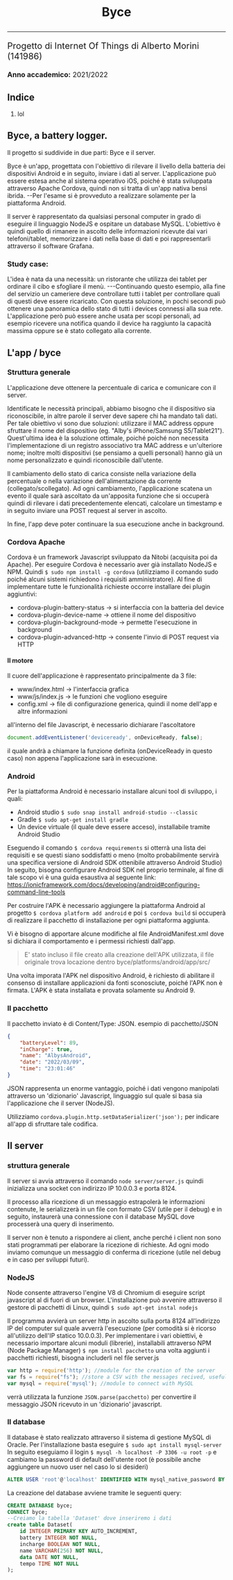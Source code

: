 # <p style="text-align:center">Byce </p>
___________
<div style="font-size: 16px">
    <p style="font-size: 20px"> Progetto di Internet Of Things di Alberto Morini (141986) </p>
    <b>Anno accademico:</b> 2021/2022

</div>


## Indice
1. lol

## Byce, a battery logger.
Il progetto si suddivide in due parti: Byce e il server.

Byce è un'app, progettata con l'obiettivo di rilevare il livello della batteria dei dispositivi Android e in seguito, inviare i dati al server.
L'applicazione può essere estesa anche al sistema operativo iOS, poiché è stata sviluppata attraverso Apache Cordova, quindi non si tratta di un'app nativa bensì ibrida.
--Per l'esame si è provveduto a realizzare solamente per la piattaforma Android.

Il server è rappresentato da qualsiasi personal computer in grado di eseguire il linguaggio NodeJS e ospitare un database MySQL.
L'obiettivo è quindi quello di rimanere in ascolto delle informazioni ricevute dai vari telefoni/tablet, memorizzare i dati nella base di dati e poi rappresentarli attraverso il software Grafana.

### Study case:
L'idea è nata da una necessità: un ristorante che utilizza dei tablet per ordinare il cibo e sfogliare il menù.
---Continuando questo esempio, alla fine del servizio un cameriere deve controllare tutti i tablet per controllare quali di questi deve essere ricaricato. Con questa soluzione, in pochi secondi può ottenere una panoramica dello stato di tutti i devices connessi alla sua rete.
L'applicazione però può essere anche usata per scopi personali, ad esempio ricevere una notifica quando il device ha raggiunto la capacità massima oppure se è stato collegato alla corrente.

## L'app / byce

### Struttura generale

L'applicazione deve ottenere la percentuale di carica e comunicare con il server.

Identificate le necessità principali, abbiamo bisogno che il dispositivo sia riconoscibile, in altre parole il server deve sapere chi ha mandato tali dati. Per tale obiettivo vi sono due soluzioni: utilizzare il MAC address oppure sfruttare il nome del dispositivo (eg. "Alby's iPhone/Samsung S5/Tablet21"). Quest'ultima idea è la soluzione ottimale, poiché poiché non necessita l'implementazione di un registro associativo tra MAC address e un'ulteriore nome; inoltre molti dispositivi (se pensiamo a quelli personali) hanno già un nome personalizzato e quindi riconoscibile dall'utente.

Il cambiamento dello stato di carica consiste nella variazione della percentuale o nella variazione dell'alimentazione da corrente (collegato/scollegato). Ad ogni cambiamento, l'applicazione scatena un evento il quale sarà ascoltato da un'apposita funzione che si occuperà quindi di rilevare i dati precedentemente elencati, calcolare un timestamp e in seguito inviare una POST request al server in ascolto.

In fine, l'app deve poter continuare la sua esecuzione anche in background.


### Cordova Apache
Cordova è un framework Javascript sviluppato da Nitobi (acquisita poi da Apache).
Per eseguire Cordova è necessario aver già installato NodeJS e NPM.
Quindi `$ sudo npm install -g cordova` (utilizziamo il comando sudo poiché alcuni sistemi richiedono i requisiti amministratore).
Al fine di implementare tutte le funzionalità richieste occorre installare dei plugin aggiuntivi:
* cordova-plugin-battery-status -> si interfaccia con la batteria del device
* cordova-plugin-device-name -> ottiene il nome del dispositivo
* cordova-plugin-background-mode -> permette l'esecuzione in background
* cordova-plugin-advanced-http -> consente l'invio di POST request via HTTP

#### Il motore

Il cuore dell'applicazione è rappresentato principalmente da 3 file:
* www/index.html -> l'interfaccia grafica
* www/js/index.js -> le funzioni che vogliono eseguire
* config.xml -> file di configurazione generica, quindi il nome dell'app e altre informazioni

all'interno del file Javascript, è necessario dichiarare l'ascoltatore
```javascript
document.addEventListener('deviceready', onDeviceReady, false);
```
il quale andrà a chiamare la funzione definita (onDeviceReady in questo caso) non appena l'applicazione sarà in esecuzione.


### Android

Per la piattaforma Android è necessario installare alcuni tool di sviluppo, i quali:
* Android studio `$ sudo snap install android-studio --classic`
* Gradle `$ sudo apt-get install gradle`
* Un device virtuale (il quale deve essere acceso), installabile tramite Android Studio

Eseguendo il comando `$ cordova requirements` si otterrà una lista dei requisiti e se questi siano soddisfatti o meno (molto probabilmente servirà una specifica versione di Android SDK ottenibile attraverso Android Studio)
In seguito, bisogna configurare Android SDK nel proprio terminale, al fine di tale scopo vi è una guida esaustiva al seguente link: https://ionicframework.com/docs/developing/android#configuring-command-line-tools

Per costruire l'APK è necessario aggiungere la piattaforma Android al progetto `$ cordova platform add android` e poi `$ cordova build` si occuperà di realizzare il pacchetto di installazione per ogni piattaforma aggiunta.

Vi è bisogno di apportare alcune modifiche al file AndroidManifest.xml dove si dichiara il comportamento e i permessi richiesti dall'app.
> E' stato incluso il file creato alla creazione dell'APK utilizzata, il file originale trova locazione dentro byce/platforms/android/app/src/

Una volta imporata l'APK nel dispositivo Android, è richiesto di abilitare il consenso di installare applicazioni da fonti sconosciute, poiché l'APK non è firmata.
L'APK è stata installata e provata solamente su Android 9.


### Il pacchetto
Il pacchetto inviato è di Content/Type: JSON.
esempio di pacchetto/JSON
```JSON
{
    "batteryLevel": 89,
    "inCharge": true,
    "name": "AlbysAndroid",
    "date": "2022/03/09",
    "time": "23:01:46"
}
```
JSON rappresenta un enorme vantaggio, poiché i dati vengono manipolati attraverso un 'dizionario' Javascript, linguaggio sul quale si basa sia l'applicazione che il server (NodeJS).

Utilizziamo `cordova.plugin.http.setDataSerializer('json');` per indicare all'app di sfruttare tale codifica.


## Il server

### struttura generale
Il server si avvia attraverso il comando `node server/server.js` quindi inizializza una socket con indirizzo IP 10.0.0.3 e porta 8124.

Il processo alla ricezione di un messaggio estrapolerà le informazioni contenute, le serializzerà in un file con formato CSV (utile per il debug) e in seguito, instaurerà una connessione con il database MySQL dove processerà una query di inserimento.

Il server non è tenuto a rispondere ai client, anche perché i client non sono stati programmati per elaborare la ricezione di richieste. Ad ogni modo inviamo comunque un messaggio di conferma di ricezione (utile nel debug e in caso per sviluppi futuri).

### NodeJS
Node consente attraverso l'engine V8 di Chromium di eseguire script javascript al di fuori di un browser.
L'installazione può avvenire attraverso il gestore di pacchetti di Linux, quindi `$ sudo apt-get instal nodejs`

Il programma avvierà un server http in ascolto sulla porta 8124 all'indirizzo IP del computer sul quale avverrà l'esecuzione (per comodità si è ricorso all'utilizzo dell'IP statico 10.0.0.3).
Per implementare i vari obiettivi, è necessario importare alcuni moduli (librerie), installabili attraverso NPM (Node Package Manager) `$ npm install pacchetto`
una volta aggiunti i pacchetti richiesti, bisogna includerli nel file server.js
```javascript
var http = require('http'); //module for the creation of the server
var fs = require("fs"); //store a CSV with the messages recived, useful for debug
var mysql = require('mysql'); //module to connect with MySQL

```

verrà utilizzata la funzione `JSON.parse(pacchetto)` per convertire il messaggio JSON ricevuto in un 'dizionario' javascript.

### Il database
Il database è stato realizzato attraverso il sistema di gestione MySQL di Oracle.
Per l'installazione basta eseguire `$ sudo apt install mysql-server`
In seguito eseguiamo il login `$ mysql -h localhost -P 3306 -u root -p` e cambiamo la password di default dell'utente root (è possibile anche aggiungere un nuovo user nel caso lo si desideri)
```sql
ALTER USER 'root'@'localhost' IDENTIFIED WITH mysql_native_password BY 'YourPsw'
```

La creazione del database avviene tramite le seguenti query:
```sql
CREATE DATABASE byce;
CONNECT byce;
--Creiamo la tabella 'Dataset' dove inseriremo i dati
create table Dataset(
    id INTEGER PRIMARY KEY AUTO_INCREMENT,
    battery INTEGER NOT NULL,
    incharge BOOLEAN NOT NULL,
    name VARCHAR(256) NOT NULL,
    data DATE NOT NULL,
    tempo TIME NOT NULL
);
```
